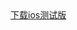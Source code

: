 <!doctype html>
<html>
<head>
    <meta charset="utf-8">
    <meta http-equiv="X-UA-Compatible" content="IE=edge">
    <meta name="description" content="">
    <meta name="keywords" content="">
    <meta name="viewport" content="width=device-width, initial-scale=1">
    <title>测试</title>
</head>
<body>
    <a href="itms-services://?action=download-manifest&url=https://kname250.github.io/demo.github.io/ipa.list">下载ios测试版</a><!--修改这里-->
</body>
</html>
